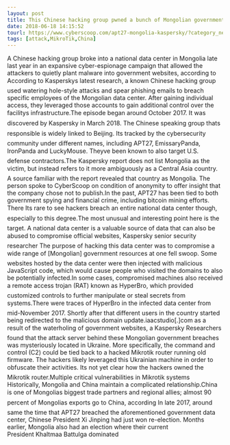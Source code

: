 ```yaml
---
layout: post
title: This Chinese hacking group pwned a bunch of Mongolian government sites
date: 2018-06-18 14:15:52
tourl: https://www.cyberscoop.com/apt27-mongolia-kaspersky/?category_news=technology
tags: [attack,MikroTik,China]
---
```

A Chinese hacking group broke into a national data center in Mongolia late last year in an expansive cyber-espionage campaign that allowed the attackers to quietly plant malware into government websites, according to According to Kasperskys latest research, a known Chinese hacking group used watering hole-style attacks and spear phishing emails to breach specific employees of the Mongolian data center. After gaining individual access, they leveraged those accounts to gain additional control over the facilitys infrastructure.The episode began around October 2017. It was discovered by Kaspersky in March 2018. The Chinese speaking group thats responsible is widely linked to Beijing. Its tracked by the cybersecurity community under different names, including APT27, EmissaryPanda, IronPanda and LuckyMouse. Theyve been known to also target U.S. defense contractors.The Kaspersky report does not list Mongolia as the victim, but instead refers to it more ambiguously as a Central Asia country. A source familiar with the report revealed that country as Mongolia. The person spoke to CyberScoop on condition of anonymity to offer insight that the company chose not to publish.In the past, APT27 has been tied to both government spying and financial crime, including bitcoin mining efforts. There Its rare to see hackers breach an entire national data center though, especially to this degree.The most unusual and interesting point here is the target. A national data center is a valuable source of data that can also be abused to compromise official websites, Kaspersky senior security researcher The purpose of hacking this data center was to compromise a wide range of [Mongolian] government resources at one fell swoop. Some websites hosted by the data center were then injected with malicious JavaScript code, which would cause people who visited the domains to also be potentially infected.In some cases, compromised machines also received a remote access trojan (RAT) known as HyperBro, which provided customized controls to further manipulate or steal secrets from systems.There were traces of HyperBro in the infected data center from mid-November 2017. Shortly after that different users in the country started being redirected to the malicious domain update.iaacstudio[.]com as a result of the waterholing of government websites, a Kaspersky Researchers found that the attack server behind these Mongolian government breaches was mysteriously located in Ukraine. More specifically, the command and control (C2) could be tied back to a hacked Mikrotik router running old firmware. The hackers likely leveraged this Ukrainian machine in order to obfuscate their activities. Its not yet clear how the hackers owned the Mikrotik router.Multiple critical vulnerabilities in Mikrotik systems Historically, Mongolia and China maintain a complicated relationship.China is one of Mongolias biggest trade partners and regional allies; almost 90 percent of Mongolias exports go to China, according In late 2017, around same the time that APT27 breached the aforementioned government data center, Chinese President Xi Jinping had just won re-election. Months earlier, Mongolia also had an election where their current President Khaltmaa Battulga dominated